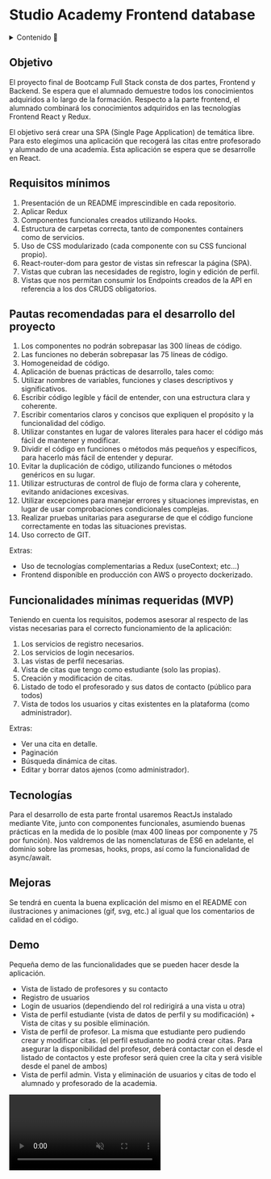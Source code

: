 # Studio Academy Frontend database

<details>
  <summary>Contenido 📝</summary>
  <ol>
    <li><a href="#objetivo">Objetivo</a></li>
    <li><a href="#requisitos-mínimos">Requisitos mínimos</a></li>
    <li><a href="#pautas-recomendadas-para-el-desarrollo-del-proyecto">Pautas recomendadas para el desarrollo del proyecto</a></li>
    <li><a href="#funcionalidades-mínimas-requeridas-(MVP)">Funcionalidades mínimas requeridas (MVP)</a></li>
    <li><a href="#tecnologías">Tecnologías</a></li>
    <li><a href="#mejoras">Mejoras</a></li>
    <li><a href="#demo">Demo</a></li>
    
  </ol>
</details>

## Objetivo
El proyecto final de Bootcamp Full Stack consta de dos partes, Frontend y Backend. Se espera que el alumnado demuestre todos los conocimientos adquiridos a lo largo de la formación.
Respecto a la parte frontend, el alumnado combinará los conocimientos adquiridos en las tecnologías Frontend React y Redux.

El objetivo será crear una SPA (Single Page Application) de temática libre. Para esto elegimos una aplicación que recogerá las citas entre profesorado y alumnado de una academia.
Esta aplicación se espera que se desarrolle en React.

## Requisitos mínimos

1. Presentación de un README imprescindible en cada repositorio.
2. Aplicar Redux
3. Componentes funcionales creados utilizando Hooks.
4. Estructura de carpetas correcta, tanto de componentes containers como de servicios.
5. Uso de CSS modularizado (cada componente con su CSS funcional propio).
6. React-router-dom para gestor de vistas sin refrescar la página (SPA).
7. Vistas que cubran las necesidades de registro, login y edición de perfil.
8. Vistas que nos permitan consumir los Endpoints creados de la API en referencia a los dos CRUDS obligatorios.

## Pautas recomendadas para el desarrollo del proyecto

1. Los componentes no podrán sobrepasar las 300 líneas de código.
2. Las funciones no deberán sobrepasar las 75 líneas de código.
3. Homogeneidad de código.
4. Aplicación de buenas prácticas de desarrollo, tales como:
5. Utilizar nombres de variables, funciones y clases descriptivos y significativos.
6. Escribir código legible y fácil de entender, con una estructura clara y coherente.
7. Escribir comentarios claros y concisos que expliquen el propósito y la funcionalidad del código.
8. Utilizar constantes en lugar de valores literales para hacer el código más fácil de mantener y modificar.
9. Dividir el código en funciones o métodos más pequeños y específicos, para hacerlo más fácil de entender y depurar.
10. Evitar la duplicación de código, utilizando funciones o métodos genéricos en su lugar.
11. Utilizar estructuras de control de flujo de forma clara y coherente, evitando anidaciones excesivas.
12. Utilizar excepciones para manejar errores y situaciones imprevistas, en lugar de usar comprobaciones condicionales complejas.
13. Realizar pruebas unitarias para asegurarse de que el código funcione correctamente en todas las situaciones previstas.
14. Uso correcto de GIT.

Extras:
- Uso de tecnologías complementarias a Redux (useContext; etc...)
- Frontend disponible en producción con AWS o proyecto dockerizado.

## Funcionalidades mínimas requeridas (MVP)

Teniendo en cuenta los requisitos, podemos asesorar al respecto de las vistas necesarias para el correcto funcionamiento de la aplicación:

1. Los servicios de registro necesarios.
2. Los servicios de login necesarios.
3. Las vistas de perfil necesarias.
4. Vista de citas que tengo como estudiante (solo las propias).
5. Creación y modificación de citas.
6. Listado de todo el profesorado y sus datos de contacto (público para todos)
7. Vista de todos los usuarios y citas existentes en la plataforma (como administrador).

Extras:

- Ver una cita en detalle.
- Paginación
- Búsqueda dinámica de citas.
- Editar y borrar datos ajenos (como administrador).

## Tecnologías

Para el desarrollo de esta parte frontal usaremos ReactJs instalado mediante
Vite, junto con componentes funcionales, asumiendo buenas prácticas en la medida
de lo posible (max 400 líneas por componente y 75 por función).
Nos valdremos de las nomenclaturas de ES6 en adelante, el dominio sobre las promesas, 
hooks, props, así como la funcionalidad de async/await.

## Mejoras

Se tendrá en cuenta la buena explicación del mismo en el README con ilustraciones y animaciones (gif, svg, etc.) al igual que los comentarios de calidad en el código.

## Demo

Pequeña demo de las funcionalidades que se pueden hacer desde la aplicación. 

- Vista de listado de profesores y su contacto
- Registro de usuarios
- Login de usuarios (dependiendo del rol redirigirá a una vista u otra)
- Vista de perfil estudiante (vista de datos de perfil y su modificación) +  Vista de citas y su posible eliminación.
- Vista de perfil de profesor. La misma que estudiante pero pudiendo crear y modificar citas. (el perfil estudiante no podrá crear citas. Para asegurar la disponibilidad del profesor, deberá contactar con el desde el listado de contactos y este profesor será quien cree la cita y será visible desde el panel de ambos)
- Vista de perfil admin. Vista y eliminación de usuarios y citas de todo el alumnado y profesorado de la academia.

<video src={academy-fr} autoPlay loop muted>

</details>